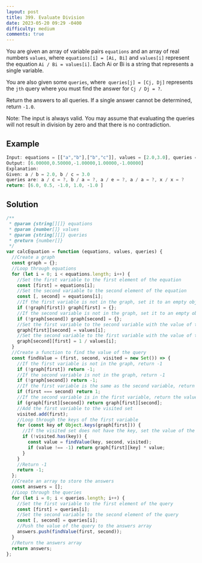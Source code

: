 ```yaml
---
layout: post
title: 399. Evaluate Division
date: 2023-05-20 09:29 -0400
difficulty: medium
comments: true
---
```


You are given an array of variable pairs `equations` and an array of real numbers `values`, where `equations[i] = [Ai, Bi]` and `values[i]` represent the equation `Ai / Bi = values[i]`. Each Ai or Bi is a string that represents a single variable.

You are also given some `queries`, where` queries[j] = [Cj, Dj]` represents the `jth` query where you must find the answer for `Cj / Dj = ?`.

Return the answers to all queries. If a single answer cannot be determined, return `-1.0`.

Note: The input is always valid. You may assume that evaluating the queries will not result in division by zero and that there is no contradiction.

## Example

```javascript
Input: equations = [["a","b"],["b","c"]], values = [2.0,3.0], queries = [["a","c"],["b","a"],["a","e"],["a","a"],["x","x"]]
Output: [6.00000,0.50000,-1.00000,1.00000,-1.00000]
Explanation:
Given: a / b = 2.0, b / c = 3.0
queries are: a / c = ?, b / a = ?, a / e = ?, a / a = ?, x / x = ?
return: [6.0, 0.5, -1.0, 1.0, -1.0 ]
```

## Solution

```javascript
/**
 * @param {string[][]} equations
 * @param {number[]} values
 * @param {string[][]} queries
 * @return {number[]}
 */
var calcEquation = function (equations, values, queries) {
  //Create a graph
  const graph = {};
  //Loop through equations
  for (let i = 0; i < equations.length; i++) {
    //Set the first variable to the first element of the equation
    const [first] = equations[i];
    //Set the second variable to the second element of the equation
    const [, second] = equations[i];
    //If the first variable is not in the graph, set it to an empty object
    if (!graph[first]) graph[first] = {};
    //If the second variable is not in the graph, set it to an empty object
    if (!graph[second]) graph[second] = {};
    //Set the first variable to the second variable with the value of the equation
    graph[first][second] = values[i];
    //Set the second variable to the first variable with the value of the equation
    graph[second][first] = 1 / values[i];
  }
  //Create a function to find the value of the query
  const findValue = (first, second, visited = new Set()) => {
    //If the first variable is not in the graph, return -1
    if (!graph[first]) return -1;
    //If the second variable is not in the graph, return -1
    if (!graph[second]) return -1;
    //If the first variable is the same as the second variable, return 1
    if (first === second) return 1;
    //If the second variable is in the first variable, return the value of the equation
    if (graph[first][second]) return graph[first][second];
    //Add the first variable to the visited set
    visited.add(first);
    //Loop through the keys of the first variable
    for (const key of Object.keys(graph[first])) {
      //If the visited set does not have the key, set the value of the equation to the value of the equation times the value of the key
      if (!visited.has(key)) {
        const value = findValue(key, second, visited);
        if (value !== -1) return graph[first][key] * value;
      }
    }
    //Return -1
    return -1;
  };
  //Create an array to store the answers
  const answers = [];
  //Loop through the queries
  for (let i = 0; i < queries.length; i++) {
    //Set the first variable to the first element of the query
    const [first] = queries[i];
    //Set the second variable to the second element of the query
    const [, second] = queries[i];
    //Push the value of the query to the answers array
    answers.push(findValue(first, second));
  }
  //Return the answers array
  return answers;
};
```
